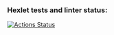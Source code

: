 ### Hexlet tests and linter status:
[![Actions Status](https://github.com/Blinina/frontend-project-lvl3/workflows/hexlet-check/badge.svg)](https://github.com/Blinina/frontend-project-lvl3/actions)